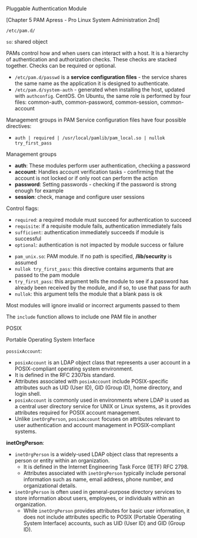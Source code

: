 Pluggable Authentication Module

[Chapter 5 PAM Apress - Pro Linux System Administration 2nd]

`/etc/pam.d/`

`so`: shared object

PAMs control how and when users can interact with a host. It is a hierarchy of authentication and authorization checks. These checks are stacked together. Checks can be required or optional.

- `/etc/pam.d/passwd` is a **service configuration files** - the service shares the same name as the application it is designed to authenticate.
- `/etc/pam.d/system-auth` - generated when installing the host, updated with `authconfig`. CentOS. On Ubuntu, the same role is performed by four files: common-auth, common-password, common-session, common-account

Management groups in PAM Service configuration files have four possible directives:
* `auth | required | /usr/local/pamlib/pam_local.so | nullok try_first_pass` 

Management groups
* **auth**: These modules perform user authentication, checking a password
* **account**: Handles account verification tasks - confirming that the account is not locked or if only root can perform the action
* **password**: Setting passwords - checking if the password is strong enough for example
* **session**: check, manage and configure user sessions

Control flags:
* `required`: a required module must succeed for authentication to succeed
* `requisite`: if a requisite module fails, authentication immediately fails
* `sufficient`: authentication immediately succeeds if module is successful
* `optional`: authentication is not impacted by module success or failure

- `pam_unix.so`: PAM module. If no path is specified, **/lib/security** is assumed
- `nullok try_first_pass`: this directive contains arguments that are passed to the pam module
- `try_first_pass`: this argument tells the module to see if a password has already been received by the module, and if so, to use that pass for auth
- `nullok`: this argument tells the module that a blank pass is ok

Most modules will ignore invalid or incorrect arguments passed to them

The `include` function allows to include one PAM file in another

POSIX 

Portable Operating System Interface

`possixAccount`: 

- `posixAccount` is an LDAP object class that represents a user account in a POSIX-compliant operating system environment.
- It is defined in the RFC 2307bis standard.
- Attributes associated with `posixAccount` include POSIX-specific attributes such as UID (User ID), GID (Group ID), home directory, and login shell.
- `posixAccount` is commonly used in environments where LDAP is used as a central user directory service for UNIX or Linux systems, as it provides attributes required for POSIX account management.
- Unlike `inetOrgPerson`, `posixAccount` focuses on attributes relevant to user authentication and account management in POSIX-compliant systems.

**inetOrgPerson**:
    
- `inetOrgPerson` is a widely-used LDAP object class that represents a person or entity within an organization.
    - It is defined in the Internet Engineering Task Force (IETF) RFC 2798.
    - Attributes associated with `inetOrgPerson` typically include personal information such as name, email address, phone number, and organizational details.
 - `inetOrgPerson` is often used in general-purpose directory services to store information about users, employees, or individuals within an organization.
    - While `inetOrgPerson` provides attributes for basic user information, it does not include attributes specific to POSIX (Portable Operating System Interface) accounts, such as UID (User ID) and GID (Group ID).

